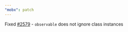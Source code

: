 ```yaml
---
"mobx": patch
---
```


Fixed [#2579](https://github.com/mobxjs/mobx/issues/2579) - `observable` does not ignore class instances
